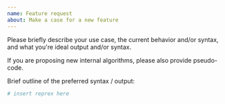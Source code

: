 ```yaml
---
name: Feature request
about: Make a case for a new feature
---
```


Please briefly describe your use case, the current behavior and/or syntax, and
what you're ideal output and/or syntax.

If you are proposing new internal algorithms, please also provide pseudo-code.

Brief outline of the preferred syntax / output:

```r
# insert reprex here
```
